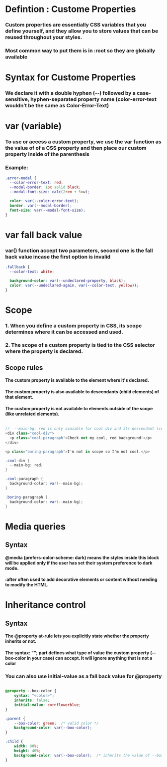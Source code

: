 
# Defintion : Custome Properties
### Custom properties are essentially CSS variables that you define yourself, and they allow you to store values that can be reused throughout your styles. 
### Most common way to put them is in :root so they are globally available 

# Syntax for Custome Properties
### We declare it with a double hyphen (--) followed by a case-sensitive, hyphen-separated property name (color-error-text wouldn’t be the same as Color-Error-Text) 

# var (variable)
### To use or access a custom property, we use the var function as the value of of a CSS property and then place our custom property inside of the parenthesis


### Example: 
```css
.error-modal {
  --color-error-text: red;
  --modal-border: 1px solid black;
  --modal-font-size: calc(2rem + 5vw);

  color: var(--color-error-text);
  border: var(--modal-border);
  font-size: var(--modal-font-size);
}


```

# var fall back value
### var() function accept two parameters, second one is the fall back value incase the first option is invalid

```css var fall back
.fallback {
  --color-text: white;

  background-color: var(--undeclared-property, black);
  color: var(--undeclared-again, var(--color-text, yellow));
}


``` 

# Scope 
### 1. When you define a custom property in CSS, its scope determines where it can be accessed and used. 
### 2. The scope of a custom property is tied to the CSS selector where the property is declared.

## Scope rules
#### The custom property is available to the element where it's declared.
#### The custom property is also available to descendants (child elements) of that element.
#### The custom property is not available to elements outside of the scope (like unrelated elements).

``` cs scope example

//  --main-bg: red is only avaiable for cool div and its descendant (cool paragraph)
<div class="cool-div"> 
  <p class="cool-paragraph">Check out my cool, red background!</p>
</div>

<p class="boring-paragraph">I'm not in scope so I'm not cool.</p>

.cool-div {
  --main-bg: red;
}

.cool-paragraph {
  background-color: var(--main-bg);
}

.boring-paragraph {
  background-color: var(--main-bg);
}

```

# Media queries 
## Syntax 
#### @media (prefers-color-scheme: dark) means the styles inside this block will be applied only if the user has set their system preference to dark mode.
#### :after often used to add decorative elements or content without needing to modify the HTML.


# Inheritance control
## Syntax
#### The @property at-rule lets you explicitly state whether the property inherits or not.
#### The syntax: "<color>"; part defines what type of value the custom property (--box-color in your case) can accept. It will ignore anything that is not a color 
### You can also use initial-value as a fall back value for @property



``` css @property example

@property --box-color {
    syntax: "<color>";
    inherits: false;
    initial-value: cornflowerblue;
}

.parent {
    --box-color: green;  /* valid color */
    background-color: var(--box-color);
}

.child {
    width: 80%;
    height: 40%;
    background-color: var(--box-color);  /* inherits the value of --box-color from .parent */
}


